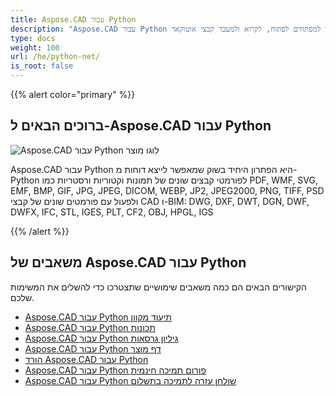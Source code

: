 ```yaml
---
title: Aspose.CAD עבור Python
description: "Aspose.CAD עבור Python מאפשר למפתחים לפתוח, לקרוא ולמעבד קבצי אוטוקאד DWG, DXF, DWT ופורמטים אחרים של קבצי CAD ו-BIM, כגון: DGN, DWF, DWFX, IFC, STL, IGES, PLT, CF2, OBJ, HPGL, IGS."
type: docs
weight: 100
url: /he/python-net/
is_root: false
---
```


{{% alert color="primary" %}}

## **ברוכים הבאים ל-Aspose.CAD עבור Python**

![Aspose.CAD עבור Python לוגו מוצר](/cad/_assets/home_4.png)

Aspose.CAD עבור Python היא הפתרון היחיד בשוק שמאפשר לייצא דוחות מ-Python לפורמטי קבצים שונים של תמונות וקטוריות ורסטריות כמו PDF, WMF, SVG, EMF, BMP, GIF, JPG, JPEG, DICOM, WEBP, JP2, JPEG2000, PNG, TIFF, PSD ולפעול עם פורמטים שונים של קבצי CAD ו-BIM: DWG, DXF, DWT, DGN, DWF, DWFX, IFC, STL, IGES, PLT, CF2, OBJ, HPGL, IGS

{{% /alert %}}

## **משאבים של Aspose.CAD עבור Python**

הקישורים הבאים הם כמה משאבים שימושיים שתצטרכו כדי להשלים את המשימות שלכם.

- [Aspose.CAD עבור Python תיעוד מקוון](/he/cad/python-net/)
- [Aspose.CAD עבור Python תכונות](/he/cad/python-net/features-overview/)
- [Aspose.CAD עבור Python גיליון גרסאות](https://releases.aspose.com/cad/python-net/release-notes/)
- [Aspose.CAD עבור Python דף מוצר](https://products.aspose.com/cad/python-net/)
- [הורד Aspose.CAD עבור Python](https://downloads.aspose.com/cad/python-net)
- [Aspose.CAD עבור Python פורום תמיכה חינמית](https://forum.aspose.com/c/cad/19)
- [Aspose.CAD עבור Python שולחן עזרה לתמיכה בתשלום](https://helpdesk.aspose.com/)
